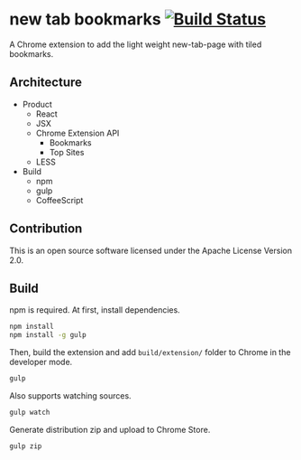 new tab bookmarks [![Build Status](https://travis-ci.org/int128/new-tab-bookmarks.svg?branch=master)](https://travis-ci.org/int128/new-tab-bookmarks)
=================

A Chrome extension to add the light weight new-tab-page with tiled bookmarks.


Architecture
------------

* Product
  * React
  * JSX
  * Chrome Extension API
    * Bookmarks
    * Top Sites
  * LESS
* Build
  * npm
  * gulp
  * CoffeeScript


Contribution
------------

This is an open source software licensed under the Apache License Version 2.0.


Build
-----

npm is required. At first, install dependencies.

```bash
npm install
npm install -g gulp
```

Then, build the extension and add `build/extension/` folder to Chrome in the developer mode.

```bash
gulp
```

Also supports watching sources.

```bash
gulp watch
```

Generate distribution zip and upload to Chrome Store.

```bash
gulp zip
```
